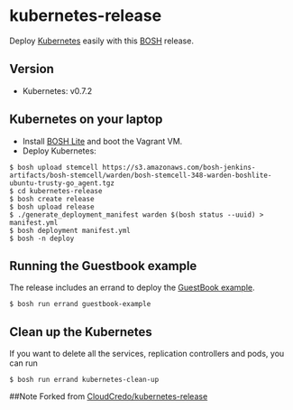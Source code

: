 # kubernetes-release

Deploy [Kubernetes](http://kubernetes.io) easily with this
[BOSH](http://docs.cloudfoundry.org/bosh/) release.

## Version
* Kubernetes: v0.7.2

## Kubernetes on your laptop

* Install [BOSH Lite](https://github.com/cloudfoundry/bosh-lite) and
  boot the Vagrant VM.
* Deploy Kubernetes:

```
$ bosh upload stemcell https://s3.amazonaws.com/bosh-jenkins-artifacts/bosh-stemcell/warden/bosh-stemcell-348-warden-boshlite-ubuntu-trusty-go_agent.tgz
$ cd kubernetes-release
$ bosh create release 
$ bosh upload release 
$ ./generate_deployment_manifest warden $(bosh status --uuid) > manifest.yml
$ bosh deployment manifest.yml
$ bosh -n deploy
```

## Running the Guestbook example

The release includes an errand to deploy the
[GuestBook example](https://github.com/GoogleCloudPlatform/kubernetes/tree/master/examples/guestbook).
```
$ bosh run errand guestbook-example
```

## Clean up the Kubernetes
If you want to delete all the services, replication controllers and pods, you can run
```
$ bosh run errand kubernetes-clean-up
```

##Note
Forked from [CloudCredo/kubernetes-release](https://github.com/CloudCredo/kubernetes-release) 
